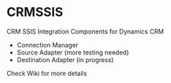 # CRMSSIS
CRM SSIS Integration Components for Dynamics CRM

- Connection Manager 
- Source Adapter (more testing needed)
- Destination Adapter (in progress)

Check Wiki for more details

